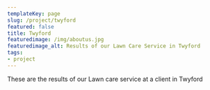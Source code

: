 ```yaml
---
templateKey: page
slug: /project/twyford
featured: false
title: Twyford
featuredimage: /img/aboutus.jpg
featuredimage_alt: Results of our Lawn Care Service in Twyford
tags:
- project
---
```

These are the results of our Lawn care service at a client in Twyford


